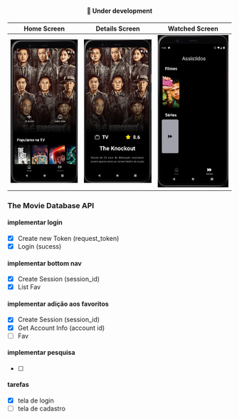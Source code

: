 
<h4 align="center"> 
	🚧  Under development
</h4>

Home Screen | Details Screen | Watched Screen
:---: | :---:| :---:|
<img src=".github/images/HomeScreen.jpg" width = 300px> | <img src=".github/images/ShowDetailsScreen.jpg" width = 300px> | <img src=".github/images/WatchedScreen.jpg" width = 300px> |

### The Movie Database API

#### implementar login
- [x] Create new Token (request_token)
- [x] Login (sucess)

#### implementar bottom nav
- [x] Create Session (session_id)
- [x] List Fav

#### implementar adição aos favoritos
- [x] Create Session (session_id)
- [x] Get Account Info (account id)
- [ ] Fav

#### implementar pesquisa
- [ ] 

#### tarefas
- [x] tela de login
- [ ] tela de cadastro
